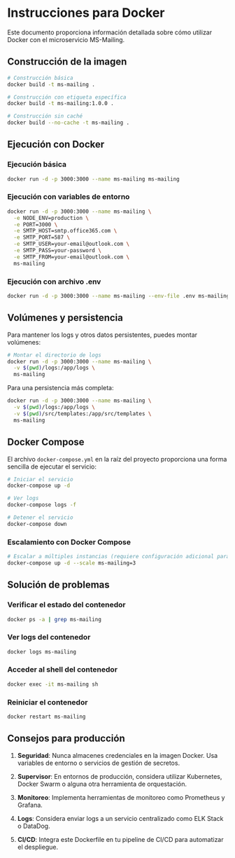 # Instrucciones para Docker

Este documento proporciona información detallada sobre cómo utilizar Docker con el microservicio MS-Mailing.

## Construcción de la imagen

```bash
# Construcción básica
docker build -t ms-mailing .

# Construcción con etiqueta específica
docker build -t ms-mailing:1.0.0 .

# Construcción sin caché
docker build --no-cache -t ms-mailing .
```

## Ejecución con Docker

### Ejecución básica

```bash
docker run -d -p 3000:3000 --name ms-mailing ms-mailing
```

### Ejecución con variables de entorno

```bash
docker run -d -p 3000:3000 --name ms-mailing \
  -e NODE_ENV=production \
  -e PORT=3000 \
  -e SMTP_HOST=smtp.office365.com \
  -e SMTP_PORT=587 \
  -e SMTP_USER=your-email@outlook.com \
  -e SMTP_PASS=your-password \
  -e SMTP_FROM=your-email@outlook.com \
  ms-mailing
```

### Ejecución con archivo .env

```bash
docker run -d -p 3000:3000 --name ms-mailing --env-file .env ms-mailing
```

## Volúmenes y persistencia

Para mantener los logs y otros datos persistentes, puedes montar volúmenes:

```bash
# Montar el directorio de logs
docker run -d -p 3000:3000 --name ms-mailing \
  -v $(pwd)/logs:/app/logs \
  ms-mailing
```

Para una persistencia más completa:

```bash
docker run -d -p 3000:3000 --name ms-mailing \
  -v $(pwd)/logs:/app/logs \
  -v $(pwd)/src/templates:/app/src/templates \
  ms-mailing
```

## Docker Compose

El archivo `docker-compose.yml` en la raíz del proyecto proporciona una forma sencilla de ejecutar el servicio:

```bash
# Iniciar el servicio
docker-compose up -d

# Ver logs
docker-compose logs -f

# Detener el servicio
docker-compose down
```

### Escalamiento con Docker Compose

```bash
# Escalar a múltiples instancias (requiere configuración adicional para balanceo de carga)
docker-compose up -d --scale ms-mailing=3
```

## Solución de problemas

### Verificar el estado del contenedor

```bash
docker ps -a | grep ms-mailing
```

### Ver logs del contenedor

```bash
docker logs ms-mailing
```

### Acceder al shell del contenedor

```bash
docker exec -it ms-mailing sh
```

### Reiniciar el contenedor

```bash
docker restart ms-mailing
```

## Consejos para producción

1. **Seguridad**: Nunca almacenes credenciales en la imagen Docker. Usa variables de entorno o servicios de gestión de secretos.

2. **Supervisor**: En entornos de producción, considera utilizar Kubernetes, Docker Swarm o alguna otra herramienta de orquestación.

3. **Monitoreo**: Implementa herramientas de monitoreo como Prometheus y Grafana.

4. **Logs**: Considera enviar logs a un servicio centralizado como ELK Stack o DataDog.

5. **CI/CD**: Integra este Dockerfile en tu pipeline de CI/CD para automatizar el despliegue. 